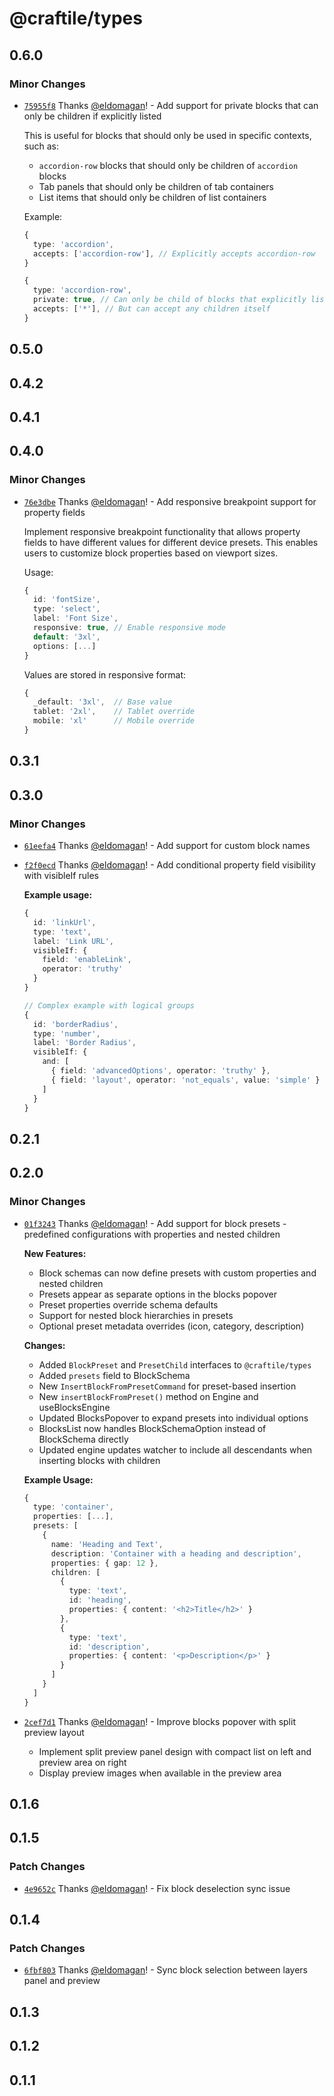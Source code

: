 # @craftile/types

## 0.6.0

### Minor Changes

- [`75955f8`](https://github.com/craftile/editor/commit/75955f85852ae4a374799d6d781dd5c739ffb99d) Thanks [@eldomagan](https://github.com/eldomagan)! - Add support for private blocks that can only be children if explicitly listed

  This is useful for blocks that should only be used in specific contexts, such as:
  - `accordion-row` blocks that should only be children of `accordion` blocks
  - Tab panels that should only be children of tab containers
  - List items that should only be children of list containers

  Example:

  ```typescript
  {
    type: 'accordion',
    accepts: ['accordion-row'], // Explicitly accepts accordion-row
  }

  {
    type: 'accordion-row',
    private: true, // Can only be child of blocks that explicitly list 'accordion-row'
    accepts: ['*'], // But can accept any children itself
  }
  ```

## 0.5.0

## 0.4.2

## 0.4.1

## 0.4.0

### Minor Changes

- [`76e3dbe`](https://github.com/craftile/editor/commit/76e3dbe736887a90005a8d5366f833730f86f974) Thanks [@eldomagan](https://github.com/eldomagan)! - Add responsive breakpoint support for property fields

  Implement responsive breakpoint functionality that allows property fields to have different values for different device presets. This enables users to customize block properties based on viewport sizes.

  Usage:

  ```ts
  {
    id: 'fontSize',
    type: 'select',
    label: 'Font Size',
    responsive: true, // Enable responsive mode
    default: '3xl',
    options: [...]
  }
  ```

  Values are stored in responsive format:

  ```ts
  {
    _default: '3xl',  // Base value
    tablet: '2xl',    // Tablet override
    mobile: 'xl'      // Mobile override
  }
  ```

## 0.3.1

## 0.3.0

### Minor Changes

- [`61eefa4`](https://github.com/craftile/editor/commit/61eefa45d358abbfdc9c0c2a9d52263a436e170c) Thanks [@eldomagan](https://github.com/eldomagan)! - Add support for custom block names

- [`f2f0ecd`](https://github.com/craftile/editor/commit/f2f0ecd68a0b3eaadf8676622788058f5fdc422d) Thanks [@eldomagan](https://github.com/eldomagan)! - Add conditional property field visibility with visibleIf rules

  **Example usage:**

  ```typescript
  {
    id: 'linkUrl',
    type: 'text',
    label: 'Link URL',
    visibleIf: {
      field: 'enableLink',
      operator: 'truthy'
    }
  }

  // Complex example with logical groups
  {
    id: 'borderRadius',
    type: 'number',
    label: 'Border Radius',
    visibleIf: {
      and: [
        { field: 'advancedOptions', operator: 'truthy' },
        { field: 'layout', operator: 'not_equals', value: 'simple' }
      ]
    }
  }
  ```

## 0.2.1

## 0.2.0

### Minor Changes

- [`01f3243`](https://github.com/craftile/editor/commit/01f3243a863a540deee4c62afa36c4ce06121a5d) Thanks [@eldomagan](https://github.com/eldomagan)! - Add support for block presets - predefined configurations with properties and nested children

  **New Features:**
  - Block schemas can now define presets with custom properties and nested children
  - Presets appear as separate options in the blocks popover
  - Preset properties override schema defaults
  - Support for nested block hierarchies in presets
  - Optional preset metadata overrides (icon, category, description)

  **Changes:**
  - Added `BlockPreset` and `PresetChild` interfaces to `@craftile/types`
  - Added `presets` field to BlockSchema
  - New `InsertBlockFromPresetCommand` for preset-based insertion
  - New `insertBlockFromPreset()` method on Engine and useBlocksEngine
  - Updated BlocksPopover to expand presets into individual options
  - BlocksList now handles BlockSchemaOption instead of BlockSchema directly
  - Updated engine updates watcher to include all descendants when inserting blocks with children

  **Example Usage:**

  ```typescript
  {
    type: 'container',
    properties: [...],
    presets: [
      {
        name: 'Heading and Text',
        description: 'Container with a heading and description',
        properties: { gap: 12 },
        children: [
          {
            type: 'text',
            id: 'heading',
            properties: { content: '<h2>Title</h2>' }
          },
          {
            type: 'text',
            id: 'description',
            properties: { content: '<p>Description</p>' }
          }
        ]
      }
    ]
  }
  ```

- [`2cef7d1`](https://github.com/craftile/editor/commit/2cef7d1c9d555045c6ecac054607923f435febdb) Thanks [@eldomagan](https://github.com/eldomagan)! - Improve blocks popover with split preview layout
  - Implement split preview panel design with compact list on left and preview area on right
  - Display preview images when available in the preview area

## 0.1.6

## 0.1.5

### Patch Changes

- [`4e9652c`](https://github.com/craftile/editor/commit/4e9652c57214b72e8f7b8519fac8aead14297a4c) Thanks [@eldomagan](https://github.com/eldomagan)! - Fix block deselection sync issue

## 0.1.4

### Patch Changes

- [`6fbf803`](https://github.com/craftile/editor/commit/6fbf803067b4bc7b6a56e9813fcb30b8ea7dc564) Thanks [@eldomagan](https://github.com/eldomagan)! - Sync block selection between layers panel and preview

## 0.1.3

## 0.1.2

## 0.1.1
